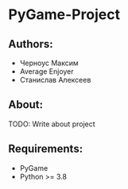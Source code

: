 # PyGame-Project
## Authors:
- Черноус Максим
- Average Enjoyer
- Станислав Алексеев

## About:
TODO: Write about project

## Requirements:
- PyGame 
- Python >= 3.8
